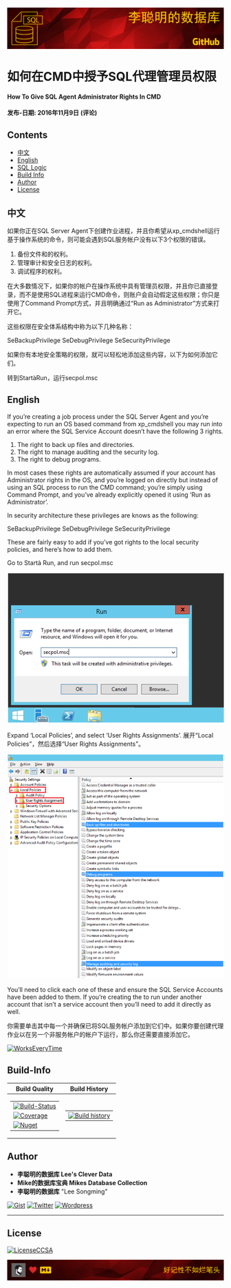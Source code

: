 ![CLEVER DATA GIT REPO](https://raw.githubusercontent.com/LiCongMingDeShujuku/git-resources/master/0-clever-data-github.png "李聪明的数据库")

# 如何在CMD中授予SQL代理管理员权限
#### How To Give SQL Agent Administrator Rights In CMD
**发布-日期: 2016年11月9日 (评论)**



## Contents

- [中文](#中文)
- [English](#English)
- [SQL Logic](#Logic)
- [Build Info](#Build-Info)
- [Author](#Author)
- [License](#License) 


## 中文
如果你正在SQL Server Agent下创建作业进程，并且你希望从xp_cmdshell运行基于操作系统的命令，则可能会遇到SQL服务帐户没有以下3个权限的错误。

1. 备份文件和的权利。
2. 管理审计和安全日志的权利。
3. 调试程序的权利。

在大多数情况下，如果你的帐户在操作系统中具有管理员权限，并且你已直接登录，而不是使用SQL进程来运行CMD命令，则账户会自动假定这些权限；你只是使用了Command Prompt方式，并且明确通过“Run as Administrator”方式来打开它。


这些权限在安全体系结构中称为以下几种名称：

SeBackupPrivilege
SeDebugPrivilege
SeSecurityPrivilege

如果你有本地安全策略的权限，就可以轻松地添加这些内容，以下为如何添加它们。

转到StartàRun，运行secpol.msc

## English
If you’re creating a job process under the SQL Server Agent and you’re expecting to run an OS based command from xp_cmdshell you may run into an error where the SQL Service Account doesn’t have the following 3 rights.

1. The right to back up files and directories.
2. The right to manage auditing and the security log.
3. The right to debug programs.

In most cases these rights are automatically assumed if your account has Administrator rights in the OS, and you’re logged on directly but instead of using an SQL process to run the CMD command; you’re simply using Command Prompt, and you’ve already explicitly opened it using ‘Run as Administrator’.

In security architecture these privileges are knows as the following:

SeBackupPrivilege
SeDebugPrivilege
SeSecurityPrivilege

These are fairly easy to add if you’ve got rights to the local security policies, and here’s how to add them.

Go to Startà Run, and run secpol.msc


![#](images/01-如何在CMD中授予SQL代理管理员权限.png?raw=true "#")

Expand ‘Local Policies’, and select ‘User Rights Assignments’.
展开“Local Policies”，然后选择“User Rights Assignments”。

![#](images/02-如何在CMD中授予SQL代理管理员权限.png?raw=true "#")

You’ll need to click each one of these and ensure the SQL Service Accounts have been added to them. If you’re creating the  to run under another account that isn’t a service account then you’ll need to add it directly as well.

你需要单击其中每一个并确保已将SQL服务帐户添加到它们中。如果你要创建代理作业以在另一个非服务帐户的帐户下运行，那么你还需要直接添加它。


[![WorksEveryTime](https://forthebadge.com/images/badges/60-percent-of-the-time-works-every-time.svg)](https://shitday.de/)

## Build-Info

| Build Quality | Build History |
|--|--|
|<table><tr><td>[![Build-Status](https://ci.appveyor.com/api/projects/status/pjxh5g91jpbh7t84?svg?style=flat-square)](#)</td></tr><tr><td>[![Coverage](https://coveralls.io/repos/github/tygerbytes/ResourceFitness/badge.svg?style=flat-square)](#)</td></tr><tr><td>[![Nuget](https://img.shields.io/nuget/v/TW.Resfit.Core.svg?style=flat-square)](#)</td></tr></table>|<table><tr><td>[![Build history](https://buildstats.info/appveyor/chart/tygerbytes/resourcefitness)](#)</td></tr></table>|

## Author

- **李聪明的数据库 Lee's Clever Data**
- **Mike的数据库宝典 Mikes Database Collection**
- **李聪明的数据库** "Lee Songming"

[![Gist](https://img.shields.io/badge/Gist-李聪明的数据库-<COLOR>.svg)](https://gist.github.com/congmingshuju)
[![Twitter](https://img.shields.io/badge/Twitter-mike的数据库宝典-<COLOR>.svg)](https://twitter.com/mikesdatawork?lang=en)
[![Wordpress](https://img.shields.io/badge/Wordpress-mike的数据库宝典-<COLOR>.svg)](https://mikesdatawork.wordpress.com/)

---
## License
[![LicenseCCSA](https://img.shields.io/badge/License-CreativeCommonsSA-<COLOR>.svg)](https://creativecommons.org/share-your-work/licensing-types-examples/)

![Lee Songming](https://raw.githubusercontent.com/LiCongMingDeShujuku/git-resources/master/1-clever-data-github.png "李聪明的数据库")

